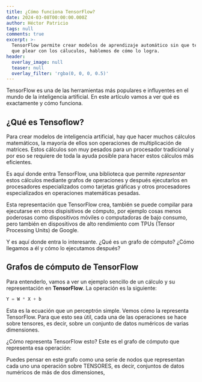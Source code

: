 ```yaml
---
title: ¿Cómo funciona TensorFlow?
date: 2024-03-08T00:00:00.000Z
author: Héctor Patricio
tags: null
comments: true
excerpt: >-
  TensorFlow permite crear modelos de aprendizaje automático sin que te tengas
  que plear con los cáluculos, hablemos de cómo lo logra.
header:
  overlay_image: null
  teaser: null
  overlay_filter: 'rgba(0, 0, 0, 0.5)'
---
```

TensorFlow es una de las herramientas más populares e influyentes
en el mundo de la inteligencia artificial. En este artículo vamos a ver
qué es exactamente y cómo funciona.

## ¿Qué es Tensoflow?

Para crear modelos de inteligencia artificial, hay que hacer muchos cálculos  
matemáticos, la mayoría de ellos son operaciones de multiplicación de matrices.
Estos cálculos son muy pesados para un procesador tradicional y por eso se
requiere de toda la ayuda posible para hacer estos cálculos más eficientes.

Es aquí donde entra TensorFlow, una biblioteca que permite _representar_ estos
cálculos mediante grafos de operaciones y después ejecutarlos en procesadores
especializados como tarjetas gráficas y otros procesadores especializados en
operaciones matemáticas pesadas.

Esta representación que TensorFlow crea, también se puede compilar para ejecutarse
en otros dispisitivos de cómputo, por ejemplo cosas menos poderosas como
dispositivos móviles o computadoras de bajo consumo, pero también en dispositivos
de alto rendimiento com TPUs (Tensor Processing Units) de Google.

Y es aquí donde entra lo interesante. ¿Qué es un grafo de cómputo? ¿Cómo
llegamos a él y cómo lo ejecutamos después?

## Grafos de cómputo de TensorFlow

Para entenderlo, vamos a ver un ejemplo sencillo de un cálculo y su representación
en **TensorFlow**. La operación es la siguiente:

```python
Y = W * X + b
```

Esta es la ecuación que un perceptrón simple. Vemos cómo la representa TensorFlow.
Para que esto sea útil, cada una de las operaciones se hace sobre tensores, es decir,
sobre un conjunto de datos numéricos de varias dimensiones.

¿Cómo representa TensorFlow esto? Este es el grafo de cómputo que representa esa
operación:

Puedes pensar en este grafo como una serie de nodos que representan cada uno
una operación sobre TENSORES, es decir, conjuntos de datos numéricos de más de dos dimensiones,


